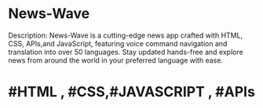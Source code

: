 # News-Wave


Description:
News-Wave is a cutting-edge news app crafted with HTML, CSS, APIs,and JavaScript, featuring voice command navigation and translation into over 50 languages. Stay updated hands-free and explore news from around the world in your preferred language with ease.
# #HTML , #CSS,#JAVASCRIPT , #APIs
